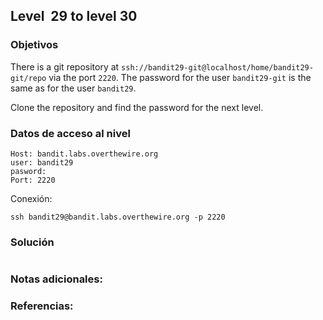 ## Level  29 to level 30

### Objetivos 
There is a git repository at `ssh://bandit29-git@localhost/home/bandit29-git/repo` via the port `2220`. The password for the user `bandit29-git` is the same as for the user `bandit29`.

Clone the repository and find the password for the next level.

### Datos de acceso al nivel 

```
Host: bandit.labs.overthewire.org  
user: bandit29
pasword: 
Port: 2220
```

 Conexión:
```
ssh bandit29@bandit.labs.overthewire.org -p 2220
```

### Solución 

``` bash

```

### Notas adicionales:



### Referencias:

